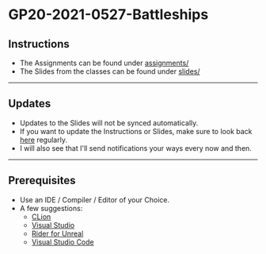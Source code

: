 # GP20-2021-0527-Battleships
## Instructions
- The Assignments can be found under [assignments/](assignments/)
- The Slides from the classes can be found under [slides/](slides/)
---
## Updates
- Updates to the Slides will not be synced automatically.
- If you want to update the Instructions or Slides, make sure to look back [here](https://github.com/marczaku/GP20-2021-0527-Battleships) regularly.
- I will also see that I'll send notifications your ways every now and then.
---
## Prerequisites
- Use an IDE / Compiler / Editor of your Choice.
- A few suggestions:
  - [CLion](https://www.jetbrains.com/clion/)
  - [Visual Studio](https://visualstudio.microsoft.com/downloads/)
  - [Rider for Unreal](https://www.jetbrains.com/lp/rider-unreal/)
  - [Visual Studio Code](https://code.visualstudio.com)
